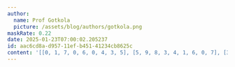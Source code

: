 ```yaml
---
author:
  name: Prof Gotkola
  picture: /assets/blog/authors/gotkola.png
maskRate: 0.22
date: 2025-01-23T07:00:02.205237
id: aac6cd8a-d957-11ef-b451-41234cb8625c
content: '[[0, 1, 7, 0, 6, 0, 4, 3, 5], [5, 9, 8, 3, 4, 1, 6, 0, 7], [3, 4, 6, 2, 0, 7, 8, 0, 9], [7, 6, 4, 1, 2, 5, 3, 0, 8], [1, 8, 3, 9, 7, 6, 2, 5, 4], [9, 5, 2, 4, 0, 8, 1, 7, 0], [6, 3, 9, 7, 1, 4, 0, 0, 2], [4, 0, 1, 5, 8, 2, 9, 0, 0], [8, 2, 0, 6, 9, 3, 0, 0, 1]]'
---
```

